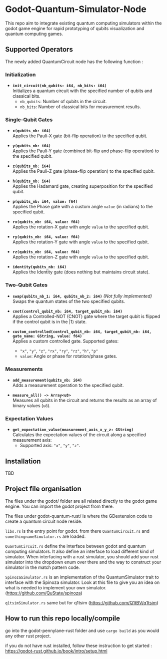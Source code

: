 # Godot-Quantum-Simulator-Node
This repo aim to integrate existing quantum computing simulators within the godot game engine for rapid prototyping of qubits visualization and quantum computing games.

## Supported Operators

The newly added QuantumCircuit node has the following function :

### Initialization

- **`init_circuit(nb_qubits: i64, nb_bits: i64)`**  
  Initializes a quantum circuit with the specified number of qubits and classical bits.  
  - `nb_qubits`: Number of qubits in the circuit.  
  - `nb_bits`: Number of classical bits for measurement results.

### Single-Qubit Gates

- **`x(qubits_nb: i64)`**  
  Applies the Pauli-X gate (bit-flip operation) to the specified qubit.

- **`y(qubits_nb: i64)`**  
  Applies the Pauli-Y gate (combined bit-flip and phase-flip operation) to the specified qubit.

- **`z(qubits_nb: i64)`**  
  Applies the Pauli-Z gate (phase-flip operation) to the specified qubit.

- **`h(qubits_nb: i64)`**  
  Applies the Hadamard gate, creating superposition for the specified qubit.

- **`p(qubits_nb: i64, value: f64)`**  
  Applies the Phase gate with a custom angle `value` (in radians) to the specified qubit.

- **`rx(qubits_nb: i64, value: f64)`**  
  Applies the rotation-X gate with angle `value` to the specified qubit.

- **`ry(qubits_nb: i64, value: f64)`**  
  Applies the rotation-Y gate with angle `value` to the specified qubit.

- **`rz(qubits_nb: i64, value: f64)`**  
  Applies the rotation-Z gate with angle `value` to the specified qubit.

- **`identity(qubits_nb: i64)`**  
  Applies the Identity gate (does nothing but maintains circuit state).

### Two-Qubit Gates

- **`swap(qubits_nb_1: i64, qubits_nb_2: i64)`** *(Not fully implemented)*  
  Swaps the quantum states of the two specified qubits.

- **`cnot(control_qubit_nb: i64, target_qubit_nb: i64)`**  
  Applies a Controlled-NOT (CNOT) gate where the target qubit is flipped if the control qubit is in the |1⟩ state.

- **`custom_controlled(control_qubit_nb: i64, target_qubit_nb: i64, gate_name: GString, value: f64)`**  
  Applies a custom controlled gate. Supported gates:  
  - `"x"`, `"y"`, `"z"`, `"rx"`, `"ry"`, `"rz"`, `"h"`, `"p"`  
  - `value`: Angle or phase for rotation/phase gates.

### Measurements

- **`add_measurement(qubits_nb: i64)`**  
  Adds a measurement operation to the specified qubit.

- **`measure_all() -> Array<u8>`**  
  Measures all qubits in the circuit and returns the results as an array of binary values (`u8`).

### Expectation Values

- **`get_expectation_value(measurement_axis_x_y_z: GString)`**  
  Calculates the expectation values of the circuit along a specified measurement axis:  
  - Supported axis: `"x"`, `"y"`, `"z"`.


## Installation

TBD

## Project file organisation

The files under the godot/ folder are all related directly to the godot game engine. You can import the godot project from there.

The files under godot-quantum-rust/ is where the GDextension code to create a quantum circuit node reside.

`libs.rs` is the entry point for godot. from there  `QuantumCircuit.rs` and `somethingnameSimulator.rs` are loaded.

`QuantumCircuit.rs` define the interface between godot and quantum computing simulators. It also define an interface to load different kind of simulator. When interfacing with a rust simulator, you should add your rust simulator into the dropdown enum over there and the way to construct your simulator in the match pattern code.

`SpinozaSimulator.rs` is an implementation of the QuantumSimulator trait to interface with the Spinoza simulator. Look at this file to give you an idea on what is needed to implement your own simulator. (https://github.com/QuState/spinoza)

`q1tsimSimulator.rs` same but for q1tsim (https://github.com/Q1tBV/q1tsim)

## How to run this repo locally/compile
go into the godot-pennylane-rust folder and use `cargo build` as you would any other rust project.

if you do not have rust installed, follow these instruction to get started : https://godot-rust.github.io/book/intro/setup.html
